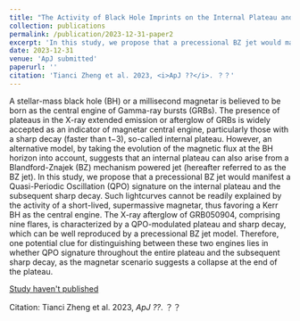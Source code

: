 ```yaml
---
title: "The Activity of Black Hole Imprints on the Internal Plateau and the Subsequent Sharp Decay"
collection: publications
permalink: /publication/2023-12-31-paper2
excerpt: 'In this study, we propose that a precessional BZ jet would manifest a Quasi-Periodic Oscillation (QPO) signature on the internal plateau and the subsequent sharp decay. Such lightcurves cannot be readily explained by the activity of a short-lived, supermassive magnetar, thus favoring a Kerr BH as the central engine. The X-ray afterglow of GRB050904, comprising nine flares, is characterized by a QPO-modulated plateau and sharp decay, which can be well reproduced by a precessional BZ jet model. Therefore, one potential clue for distinguishing between these two engines lies in whether QPO signature throughout the entire plateau and the subsequent sharp decay, as the magnetar scenario suggests a collapse at the end of the plateau.'
date: 2023-12-31
venue: 'ApJ submitted'
paperurl: ''
citation: 'Tianci Zheng et al. 2023, <i>ApJ ??</i>. ？？'
---
```

A stellar-mass black hole (BH) or a millisecond magnetar is believed to be born as the central engine of Gamma-ray bursts (GRBs). The presence of plateaus in the X-ray extended emission or afterglow of GRBs is widely accepted as an indicator of magnetar central engine, particularly those with a sharp decay (faster than t−3), so-called internal plateau. However, an alternative model, by taking the evolution of the magnetic flux at the BH horizon into account, suggests that an internal plateau can also arise from a Blandford-Znajek (BZ) mechanism powered jet (hereafter referred to as the BZ jet). In this study, we propose that a precessional BZ jet would manifest a Quasi-Periodic Oscillation (QPO) signature on the internal plateau and the subsequent sharp decay. Such lightcurves cannot be readily explained by the activity of a short-lived, supermassive magnetar, thus favoring a Kerr BH as the central engine. The X-ray afterglow of GRB050904, comprising nine flares, is characterized by a QPO-modulated plateau and sharp decay, which can be well reproduced by a precessional BZ jet model. Therefore, one potential clue for distinguishing between these two engines lies in whether QPO signature throughout the entire plateau and the subsequent sharp decay, as the magnetar scenario suggests a collapse at the end of the plateau.

[Study haven't published](https://tianci-zheng.github.io/files/Zheng_tianci_2023.pdf)

Citation: Tianci Zheng et al. 2023, <i>ApJ ??</i>. ？？
